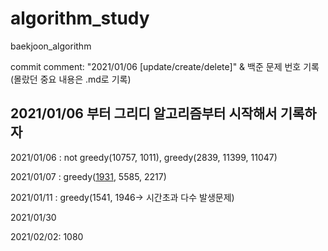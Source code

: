 # algorithm_study
baekjoon_algorithm

commit comment: "2021/01/06 [update/create/delete]"
& 백준 문제 번호 기록(몰랐던 중요 내용은 .md로 기록)

## 2021/01/06 부터 그리디 알고리즘부터 시작해서 기록하자

2021/01/06 : not greedy(10757, 1011), greedy(2839, 11399, 11047)

2021/01/07 : greedy([1931](https://github.com/leeyoungwoozz/algorithm_study/blob/main/정리/question_%201931.md), 5585, 2217)

2021/01/11 : greedy(1541, 1946-> 시간초과 다수 발생문제)

2021/01/30

2021/02/02: 1080